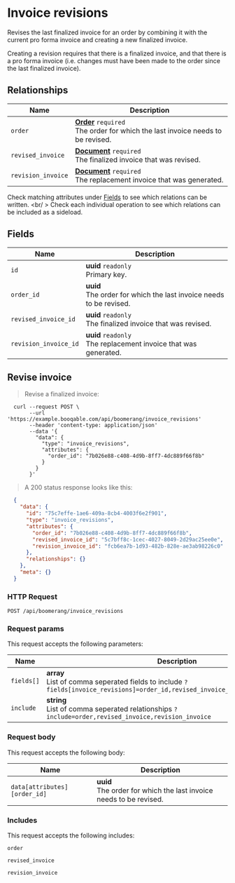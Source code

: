 # Invoice revisions

Revises the last finalized invoice for an order by combining
it with the current pro forma invoice and creating a new
finalized invoice.

Creating a revision requires that there is a finalized invoice,
and that there is a pro forma invoice (i.e. changes must have been
made to the order since the last finalized invoice).

## Relationships
Name | Description
-- | --
`order` | **[Order](#orders)** `required`<br>The order for which the last invoice needs to be revised.
`revised_invoice` | **[Document](#documents)** `required`<br>The finalized invoice that was revised.
`revision_invoice` | **[Document](#documents)** `required`<br>The replacement invoice that was generated.


Check matching attributes under [Fields](#invoice-revisions-fields) to see which relations can be written.
<br/ >
Check each individual operation to see which relations can be included as a sideload.
## Fields

 Name | Description
-- | --
`id` | **uuid** `readonly`<br>Primary key.
`order_id` | **uuid** <br>The order for which the last invoice needs to be revised.
`revised_invoice_id` | **uuid** `readonly`<br>The finalized invoice that was revised.
`revision_invoice_id` | **uuid** `readonly`<br>The replacement invoice that was generated.


## Revise invoice


> Revise a finalized invoice:

```shell
  curl --request POST \
       --url 'https://example.booqable.com/api/boomerang/invoice_revisions'
       --header 'content-type: application/json'
       --data '{
         "data": {
           "type": "invoice_revisions",
           "attributes": {
             "order_id": "7b026e88-c408-4d9b-8ff7-4dc889f66f8b"
           }
         }
       }'
```

> A 200 status response looks like this:

```json
  {
    "data": {
      "id": "75c7effe-1ae6-409a-8cb4-4003f6e2f901",
      "type": "invoice_revisions",
      "attributes": {
        "order_id": "7b026e88-c408-4d9b-8ff7-4dc889f66f8b",
        "revised_invoice_id": "5c7bff8c-1cec-4027-8049-2d29ac25ee0e",
        "revision_invoice_id": "fcb6ea7b-1d93-482b-828e-ae3ab98226c0"
      },
      "relationships": {}
    },
    "meta": {}
  }
```

### HTTP Request

`POST /api/boomerang/invoice_revisions`

### Request params

This request accepts the following parameters:

Name | Description
-- | --
`fields[]` | **array** <br>List of comma seperated fields to include `?fields[invoice_revisions]=order_id,revised_invoice_id,revision_invoice_id`
`include` | **string** <br>List of comma seperated relationships `?include=order,revised_invoice,revision_invoice`


### Request body

This request accepts the following body:

Name | Description
-- | --
`data[attributes][order_id]` | **uuid** <br>The order for which the last invoice needs to be revised.


### Includes

This request accepts the following includes:

`order`


`revised_invoice`


`revision_invoice`






